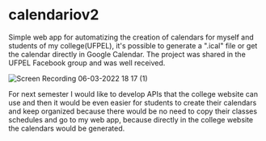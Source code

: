 # calendariov2
 
 Simple web app for automatizing the creation of calendars for myself and students of my college(UFPEL), it's possible to generate a ".ical" file or get the calendar directly in Google Calendar. The project was shared in the UFPEL Facebook group and was well received.
 
 
![Screen Recording 06-03-2022 18 17 (1)](https://user-images.githubusercontent.com/20791940/158383705-777db1e4-106f-4717-91eb-627fe4a9fc31.gif)


For next semester I would like to develop APIs that the college website can use and then it would be even easier for students to create their calendars and keep organized because there would be no need to copy their classes schedules and go to my web app, because directly in the college website the calendars would be generated.
